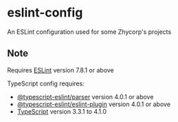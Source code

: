 # eslint-config
An ESLint configuration used for some Zhycorp's projects

## Note

Requires [ESLint](https://npmjs.com/package/eslint) version 7.8.1 or above

TypeScript config requires:
 * [@typescript-eslint/parser](https://npmjs.com/package/@typescript-eslint/parser) version 4.0.1 or above
 * [@typescript-eslint/eslint-plugin](https://npmjs.com/package/@typescript-eslint/eslint-plugin) version 4.0.1 or above
 * [TypeScript](https://npmjs.com/package/typescript) version 3.3.1 to 4.1.0